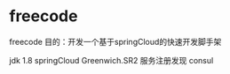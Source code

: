 # freecode
freecode
目的：开发一个基于springCloud的快速开发脚手架

jdk           1.8
springCloud   Greenwich.SR2
服务注册发现    consul